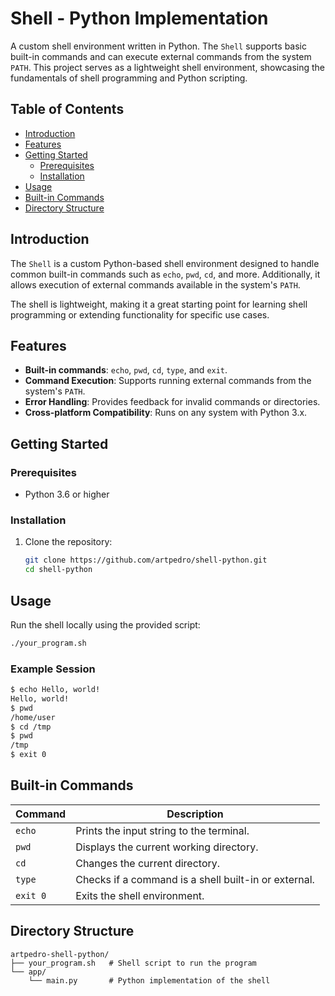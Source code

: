 # Shell - Python Implementation

A custom shell environment written in Python. The `Shell` supports basic built-in commands and can execute external commands from the system `PATH`. This project serves as a lightweight shell environment, showcasing the fundamentals of shell programming and Python scripting.

## Table of Contents

- [Introduction](#introduction)
- [Features](#features)
- [Getting Started](#getting-started)
  - [Prerequisites](#prerequisites)
  - [Installation](#installation)
- [Usage](#usage)
- [Built-in Commands](#built-in-commands)
- [Directory Structure](#directory-structure)

## Introduction

The `Shell` is a custom Python-based shell environment designed to handle common built-in commands such as `echo`, `pwd`, `cd`, and more. Additionally, it allows execution of external commands available in the system's `PATH`.

The shell is lightweight, making it a great starting point for learning shell programming or extending functionality for specific use cases.

## Features

- **Built-in commands**: `echo`, `pwd`, `cd`, `type`, and `exit`.
- **Command Execution**: Supports running external commands from the system's `PATH`.
- **Error Handling**: Provides feedback for invalid commands or directories.
- **Cross-platform Compatibility**: Runs on any system with Python 3.x.

## Getting Started

### Prerequisites

- Python 3.6 or higher

### Installation

1. Clone the repository:

   ```bash
   git clone https://github.com/artpedro/shell-python.git
   cd shell-python
   ```

## Usage

Run the shell locally using the provided script:

```bash
./your_program.sh
```

### Example Session

```bash
$ echo Hello, world!
Hello, world!
$ pwd
/home/user
$ cd /tmp
$ pwd
/tmp
$ exit 0
```

## Built-in Commands

| Command   | Description                                             |
|-----------|---------------------------------------------------------|
| `echo`    | Prints the input string to the terminal.                |
| `pwd`     | Displays the current working directory.                 |
| `cd`      | Changes the current directory.                          |
| `type`    | Checks if a command is a shell built-in or external.    |
| `exit 0`  | Exits the shell environment.                            |

## Directory Structure

```
artpedro-shell-python/
├── your_program.sh   # Shell script to run the program
└── app/
    └── main.py       # Python implementation of the shell
```
